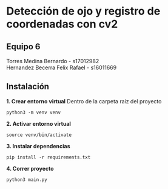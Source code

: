 # Detección de ojo y registro de coordenadas con cv2
## Equipo 6
Torres Medina Bernardo - s17012982  
Hernandez Becerra Felix Rafael - s16011669
## Instalación
**1. Crear entorno virtual**
Dentro de la carpeta raiz del proyecto
```
python3 -m venv venv
```

**2. Activar entorno virtual**
```
source venv/bin/activate
```

**3. Instalar dependencias**
```
pip install -r requirements.txt
```

**4. Correr proyecto**
```
python3 main.py
```
